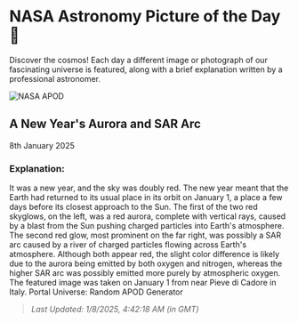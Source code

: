 
  # NASA Astronomy Picture of the Day 🌌

  Discover the cosmos! Each day a different image or photograph of our fascinating universe is featured, along with a brief explanation written by a professional astronomer.

![NASA APOD](https://apod.nasa.gov/apod/image/2501/AuroraSar_Masi_1280.jpg)

## A New Year's Aurora and SAR Arc

8th January 2025

### Explanation: 

It was a new year, and the sky was doubly red.  The new year meant that the Earth had returned to its usual place in its orbit on January 1, a place a few days before its closest approach to the Sun.  The first of the two red skyglows, on the left, was a red aurora, complete with vertical rays, caused by a blast from the Sun pushing charged particles into Earth's atmosphere.  The second red glow, most prominent on the far right, was possibly a SAR arc caused by a river of charged particles flowing across Earth's atmosphere.  Although both appear red, the slight color difference is likely due to the aurora being emitted by both oxygen and nitrogen, whereas the higher SAR arc was possibly emitted more purely by atmospheric oxygen. The featured image was taken on January 1 from near Pieve di Cadore in Italy.   Portal Universe: Random APOD Generator

> _Last Updated: 1/8/2025, 4:42:18 AM (in GMT)_
